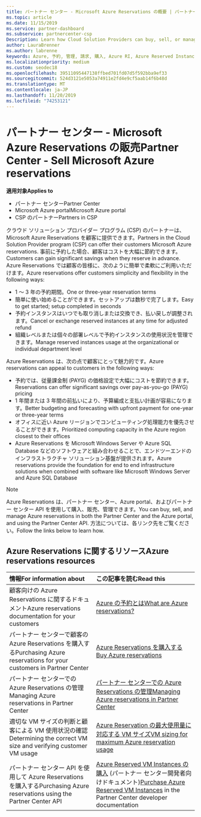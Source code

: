 ```yaml
---
title: パートナー センター - Microsoft Azure Reservations の概要 | パートナー センター
ms.topic: article
ms.date: 11/15/2019
ms.service: partner-dashboard
ms.subservice: partnercenter-csp
Description: Learn how Cloud Solution Providers can buy, sell, or manage Azure reservations for customers using Partner Center, the Azure portal, or the Partner Center API.
author: LauraBrenner
ms.author: labrenne
keywords: Azure, 予約, 管理, 請求, 購入, Azure RI, Azure Reserved Instances
ms.localizationpriority: medium
ms.custom: seodec18
ms.openlocfilehash: 39511095447138ffbed701fd07d5f592bba9ef33
ms.sourcegitcommit: 524d3121e5053a74911e2fd4e9cf5aab14f6b48d
ms.translationtype: MT
ms.contentlocale: ja-JP
ms.lasthandoff: 11/20/2019
ms.locfileid: "74253121"
---
```

# <a name="partner-center---sell-microsoft-azure-reservations"></a><span data-ttu-id="c7948-104">パートナー センター - Microsoft Azure Reservations の販売</span><span class="sxs-lookup"><span data-stu-id="c7948-104">Partner Center - Sell Microsoft Azure reservations</span></span>

<!--Maggie, 12/7/18 - Added "Partner Center" to metadata title and H1 title as per Catherine Watson in bug #19868631-->

<span data-ttu-id="c7948-105">**適用対象**</span><span class="sxs-lookup"><span data-stu-id="c7948-105">**Applies to**</span></span>

- <span data-ttu-id="c7948-106">パートナー センター</span><span class="sxs-lookup"><span data-stu-id="c7948-106">Partner Center</span></span>
- <span data-ttu-id="c7948-107">Microsoft Azure portal</span><span class="sxs-lookup"><span data-stu-id="c7948-107">Microsoft Azure portal</span></span>
- <span data-ttu-id="c7948-108">CSP のパートナー</span><span class="sxs-lookup"><span data-stu-id="c7948-108">Partners in CSP</span></span>

<span data-ttu-id="c7948-109">クラウド ソリューション プロバイダー プログラム (CSP) のパートナーは、Microsoft Azure Reservations を顧客に提供できます。</span><span class="sxs-lookup"><span data-stu-id="c7948-109">Partners in the Cloud Solution Provider program (CSP) can offer their customers Microsoft Azure reservations.</span></span> <span data-ttu-id="c7948-110">事前に予約した場合、顧客はコストを大幅に節約できます。</span><span class="sxs-lookup"><span data-stu-id="c7948-110">Customers can gain significant savings when they reserve in advance.</span></span> <span data-ttu-id="c7948-111">Azure Reservations では顧客の皆様に、次のように簡単で柔軟にご利用いただけます。</span><span class="sxs-lookup"><span data-stu-id="c7948-111">Azure reservations offer customers simplicity and flexibility in the following ways:</span></span>

- <span data-ttu-id="c7948-112">1 ～ 3 年の予約期間。</span><span class="sxs-lookup"><span data-stu-id="c7948-112">One or three-year reservation terms</span></span>
- <span data-ttu-id="c7948-113">簡単に使い始めることができます。セットアップは数秒で完了します。</span><span class="sxs-lookup"><span data-stu-id="c7948-113">Easy to get started; setup completed in seconds</span></span>
- <span data-ttu-id="c7948-114">予約インスタンスはいつでも取り消しまたは交換でき、払い戻しが調整されます。</span><span class="sxs-lookup"><span data-stu-id="c7948-114">Cancel or exchange reserved instances at any time for adjusted refund</span></span>
- <span data-ttu-id="c7948-115">組織レベルまたは個々の部署レベルで予約インスタンスの使用状況を管理できます。</span><span class="sxs-lookup"><span data-stu-id="c7948-115">Manage reserved instances usage at the organizational or individual department level</span></span> 

<span data-ttu-id="c7948-116">Azure Reservations は、次の点で顧客にとって魅力的です。</span><span class="sxs-lookup"><span data-stu-id="c7948-116">Azure reservations can appeal to customers in the following ways:</span></span>

- <span data-ttu-id="c7948-117">予約では、従量課金制 (PAYG) の価格設定で大幅にコストを節約できます。</span><span class="sxs-lookup"><span data-stu-id="c7948-117">Reservations can offer significant savings over pay-as-you-go (PAYG) pricing</span></span>
- <span data-ttu-id="c7948-118">1 年間または 3 年間の前払いにより、予算編成と支払い計画が容易になります。</span><span class="sxs-lookup"><span data-stu-id="c7948-118">Better budgeting and forecasting with upfront payment for one-year or three-year terms</span></span>
- <span data-ttu-id="c7948-119">オフィスに近い Azure リージョンでコンピューティング処理能力を優先させることができます。</span><span class="sxs-lookup"><span data-stu-id="c7948-119">Prioritized computing capacity in the Azure region closest to their offices</span></span>
- <span data-ttu-id="c7948-120">Azure Reservations を Microsoft Windows Server や Azure SQL Database などのソフトウェアと組み合わせることで、エンドツーエンドのインフラストラクチャ ソリューション基盤が提供されます。</span><span class="sxs-lookup"><span data-stu-id="c7948-120">Azure reservations provide the foundation for end to end infrastructure solutions when combined with software like Microsoft Windows Server and Azure SQL Database</span></span>

>[!NOTE]
> <span data-ttu-id="c7948-121">Azure Reservations は、パートナー センター、Azure portal、およびパートナー センター API を使用して購入、販売、管理できます。</span><span class="sxs-lookup"><span data-stu-id="c7948-121">You can buy, sell, and manage Azure reservations in both the Partner Center and the Azure portal, and using the Partner Center API.</span></span> <span data-ttu-id="c7948-122">方法については、各リンク先をご覧ください。</span><span class="sxs-lookup"><span data-stu-id="c7948-122">Follow the links below to learn how.</span></span>

## <a name="azure-reservations-resources"></a><span data-ttu-id="c7948-123">Azure Reservations に関するリソース</span><span class="sxs-lookup"><span data-stu-id="c7948-123">Azure reservations resources</span></span>

|<span data-ttu-id="c7948-124">**情報**</span><span class="sxs-lookup"><span data-stu-id="c7948-124">**For information about**</span></span>   |<span data-ttu-id="c7948-125">**この記事を読む**</span><span class="sxs-lookup"><span data-stu-id="c7948-125">**Read this**</span></span>    |
|:-----------------------------|:-----------------|
| <span data-ttu-id="c7948-126">顧客向けの Azure Reservations に関するドキュメント</span><span class="sxs-lookup"><span data-stu-id="c7948-126">Azure reservations documentation for your customers</span></span> | [<span data-ttu-id="c7948-127">Azure の予約とは</span><span class="sxs-lookup"><span data-stu-id="c7948-127">What are Azure reservations?</span></span>](https://docs.microsoft.com/azure/billing/billing-save-compute-costs-reservations)
|<span data-ttu-id="c7948-128">パートナー センターで顧客の Azure Reservations を購入する</span><span class="sxs-lookup"><span data-stu-id="c7948-128">Purchasing Azure reservations for your customers in Partner Center</span></span>   |[<span data-ttu-id="c7948-129">Azure Reservations を購入する</span><span class="sxs-lookup"><span data-stu-id="c7948-129">Buy Azure reservations</span></span>](azure-reservations-buying.md)
|<span data-ttu-id="c7948-130">パートナー センターでの Azure Reservations の管理</span><span class="sxs-lookup"><span data-stu-id="c7948-130">Managing Azure reservations in Partner Center</span></span> | [<span data-ttu-id="c7948-131">パートナー センターでの Azure Reservations の管理</span><span class="sxs-lookup"><span data-stu-id="c7948-131">Managing Azure reservations in Partner Center</span></span>](azure-reservations-manage.md)
|<span data-ttu-id="c7948-132">適切な VM サイズの判断と顧客による VM 使用状況の確認</span><span class="sxs-lookup"><span data-stu-id="c7948-132">Determining the correct VM size and verifying customer VM usage</span></span>   |[<span data-ttu-id="c7948-133">Azure Reservation の最大使用量に対応する VM サイズ</span><span class="sxs-lookup"><span data-stu-id="c7948-133">VM sizing for maximum Azure reservation usage</span></span>](azure-usage.md)   |
|<span data-ttu-id="c7948-134">パートナー センター API を使用して Azure Reservations を購入する</span><span class="sxs-lookup"><span data-stu-id="c7948-134">Purchasing Azure reservations using the Partner Center API</span></span> | <span data-ttu-id="c7948-135">[Azure Reserved VM Instances の購入](https://docs.microsoft.com/partner-center/develop/purchase-azure-reservations) (パートナー センター開発者向けドキュメント)</span><span class="sxs-lookup"><span data-stu-id="c7948-135">[Purchase Azure Reserved VM Instances](https://docs.microsoft.com/partner-center/develop/purchase-azure-reservations) in the Partner Center developer documentation</span></span>
